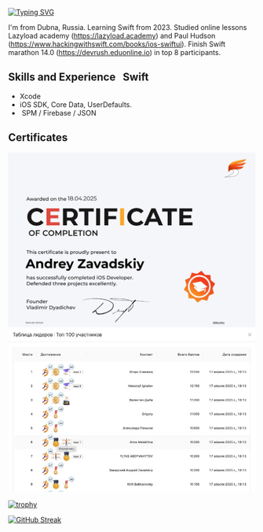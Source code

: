 [![Typing SVG](https://readme-typing-svg.herokuapp.com?font=Fira+Code&pause=1000&width=435&lines=Hi+there+%F0%9F%91%8B%2C+I'm+Andrey.+)]()

I'm from Dubna, Russia. Learning Swift from 2023. Studied online lessons Lazyload academy (https://lazyload.academy) and Paul Hudson (https://www.hackingwithswift.com/books/ios-swiftui). Finish Swift marathon 14.0 (https://devrush.eduonline.io) in top 8 participants.

## Skills and Experience   Swift
- Xcode
- iOS SDK, Core Data, UserDefaults.
-  SPM / Firebase / JSON 

## Certificates 
![](https://github.com/AndreyVZav/AndreyVZav/blob/main/SM0082.png)
![](https://github.com/AndreyVZav/AndreyVZav/blob/main/DevRush_2025-04-28.png)

[![trophy](https://github-profile-trophy.vercel.app/?username=AndreyVZav)](https://github.com/ryo-ma/github-profile-trophy)

[![GitHub Streak](https://github-readme-streak-stats.herokuapp.com/?user=AndreyVZav)](https://git.io/streak-stats)




<!--
**AndreyVZav/AndreyVZav** is a ✨ _special_ ✨ repository because its `README.md` (this file) appears on your GitHub profile.

Here are some ideas to get you started:

- 🔭 I’m currently working on ...
- 🌱 I’m currently learning ...
- 👯 I’m looking to collaborate on ...
- 🤔 I’m looking for help with ...
- 💬 Ask me about ...
- 📫 How to reach me: ...
- 😄 Pronouns: ...
- ⚡ Fun fact: ...
-->
